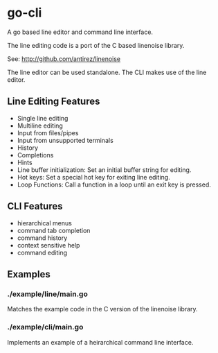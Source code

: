 # go-cli

A go based line editor and command line interface.

The line editing code is a port of the C based linenoise library.

See: http://github.com/antirez/linenoise

The line editor can be used standalone. The CLI makes use of the line editor.

## Line Editing Features
 * Single line editing
 * Multiline editing
 * Input from files/pipes
 * Input from unsupported terminals
 * History
 * Completions
 * Hints
 * Line buffer initialization: Set an initial buffer string for editing.
 * Hot keys: Set a special hot key for exiting line editing.
 * Loop Functions: Call a function in a loop until an exit key is pressed.

## CLI Features

 * hierarchical menus
 * command tab completion
 * command history
 * context sensitive help
 * command editing

## Examples

### ./example/line/main.go

Matches the example code in the C version of the linenoise library.

### ./example/cli/main.go

Implements an example of a heirarchical command line interface.

